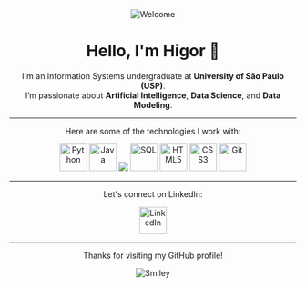 <div align="center">
  <img src="https://github.com/fnky/fnky/raw/fnky/img/welcome-fire.gif" alt="Welcome" />
</div>

<div align="center">
  <h1>Hello, I'm Higor 👋</h1>
  <p>
    I'm an Information Systems undergraduate at <strong>University of São Paulo (USP)</strong>.<br>
    I’m passionate about <strong>Artificial Intelligence</strong>, <strong>Data Science</strong>, and <strong>Data Modeling</strong>.
  </p>
</div>

<hr>

<div align="center">
  <p>Here are some of the technologies I work with:</p>
  <div>
    <img src="https://cdn.jsdelivr.net/gh/devicons/devicon/icons/python/python-original.svg" width="48" alt="Python" />
    <img src="https://cdn.jsdelivr.net/gh/devicons/devicon/icons/java/java-original.svg" width="48" alt="Java" />
    <img src="https://devicon-website.vercel.app/api/c/original.svg"></img>
    <img src="https://cdn.jsdelivr.net/gh/devicons/devicon/icons/mysql/mysql-original.svg" width="48" alt="SQL" />
    <img src="https://cdn.jsdelivr.net/gh/devicons/devicon/icons/html5/html5-original.svg" width="48" alt="HTML5" />
    <img src="https://cdn.jsdelivr.net/gh/devicons/devicon/icons/css3/css3-original.svg" width="48" alt="CSS3" />
    <img src="https://cdn.jsdelivr.net/gh/devicons/devicon/icons/git/git-original.svg" width="48" alt="Git" />



  </div>
</div>

<hr>

<div align="center">
  <p>Let's connect on LinkedIn:</p>
  <a href="https://www.linkedin.com/in/higor-gfreitas/" target="_blank">
    <img src="https://cdn-icons-png.flaticon.com/512/174/174857.png" width="48" alt="LinkedIn" />
  </a>
</div>

<hr>



<!-- 


-->


<div align="center">
  <p>Thanks for visiting my GitHub profile!</p>
  <img src="https://github.com/fnky/fnky/raw/fnky/img/smile.gif" alt="Smiley" />
</div>
